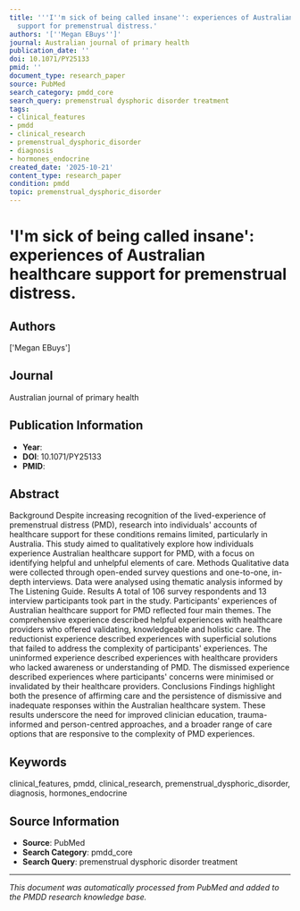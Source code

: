 ```yaml
---
title: '''I''m sick of being called insane'': experiences of Australian healthcare
  support for premenstrual distress.'
authors: '[''Megan EBuys'']'
journal: Australian journal of primary health
publication_date: ''
doi: 10.1071/PY25133
pmid: ''
document_type: research_paper
source: PubMed
search_category: pmdd_core
search_query: premenstrual dysphoric disorder treatment
tags:
- clinical_features
- pmdd
- clinical_research
- premenstrual_dysphoric_disorder
- diagnosis
- hormones_endocrine
created_date: '2025-10-21'
content_type: research_paper
condition: pmdd
topic: premenstrual_dysphoric_disorder
---
```


# 'I'm sick of being called insane': experiences of Australian healthcare support for premenstrual distress.

## Authors
['Megan EBuys']

## Journal
Australian journal of primary health

## Publication Information
- **Year**: 
- **DOI**: 10.1071/PY25133
- **PMID**: 

## Abstract
Background Despite increasing recognition of the lived-experience of premenstrual distress (PMD), research into individuals' accounts of healthcare support for these conditions remains limited, particularly in Australia. This study aimed to qualitatively explore how individuals experience Australian healthcare support for PMD, with a focus on identifying helpful and unhelpful elements of care. Methods Qualitative data were collected through open-ended survey questions and one-to-one, in-depth interviews. Data were analysed using thematic analysis informed by The Listening Guide. Results A total of 106 survey respondents and 13 interview participants took part in the study. Participants' experiences of Australian healthcare support for PMD reflected four main themes. The comprehensive experience described helpful experiences with healthcare providers who offered validating, knowledgeable and holistic care. The reductionist experience described experiences with superficial solutions that failed to address the complexity of participants' experiences. The uninformed experience described experiences with healthcare providers who lacked awareness or understanding of PMD. The dismissed experience described experiences where participants' concerns were minimised or invalidated by their healthcare providers. Conclusions Findings highlight both the presence of affirming care and the persistence of dismissive and inadequate responses within the Australian healthcare system. These results underscore the need for improved clinician education, trauma-informed and person-centred approaches, and a broader range of care options that are responsive to the complexity of PMD experiences.

## Keywords
clinical_features, pmdd, clinical_research, premenstrual_dysphoric_disorder, diagnosis, hormones_endocrine

## Source Information
- **Source**: PubMed
- **Search Category**: pmdd_core
- **Search Query**: premenstrual dysphoric disorder treatment

---
*This document was automatically processed from PubMed and added to the PMDD research knowledge base.*
